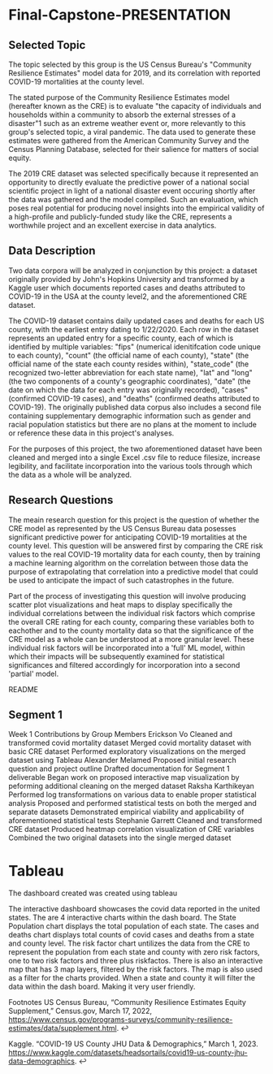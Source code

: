 # Final-Capstone-PRESENTATION
## Selected Topic
The topic selected by this group is the US Census Bureau's "Community Resilience Estimates" model data for 2019, and its correlation with reported COVID-19 mortalities at the county level.

The stated purpose of the Community Resilience Estimates model (hereafter known as the CRE) is to evaluate "the capacity of individuals and households within a community to absorb the external stresses of a disaster"1 such as an extreme weather event or, more relevantly to this group's selected topic, a viral pandemic. The data used to generate these estimates were gathered from the American Community Survey and the Census Planning Database, selected for their salience for matters of social equity.

The 2019 CRE dataset was selected specifically because it represented an opportunity to directly evaluate the predictive power of a national social scientific project in light of a national disaster event occuring shortly after the data was gathered and the model compiled. Such an evaluation, which poses real potential for producing novel insights into the empirical validity of a high-profile and publicly-funded study like the CRE, represents a worthwhile project and an excellent exercise in data analytics.

## Data Description
Two data corpora will be analyzed in conjunction by this project: a dataset originally provided by John's Hopkins University and transformed by a Kaggle user which documents reported cases and deaths attributed to COVID-19 in the USA at the county level2, and the aforementioned CRE dataset.

The COVID-19 dataset contains daily updated cases and deaths for each US county, with the earliest entry dating to 1/22/2020. Each row in the dataset represents an updated entry for a specific county, each of which is identified by multiple variables: "fips" (numerical idenitifcation code unique to each county), "count" (the official name of each county), "state" (the official name of the state each county resides within), "state_code" (the recognized two-letter abbreviation for each state name), "lat" and "long" (the two components of a county's geographic coordinates), "date" (the date on which the data for each entry was originally recorded), "cases" (confirmed COVID-19 cases), and "deaths" (confirmed deaths attributed to COVID-19). The originally published data corpus also includes a second file containing supplementary demographic information such as gender and racial population statistics but there are no plans at the moment to include or reference these data in this project's analyses.

For the purposes of this project, the two aforementioned dataset have been cleaned and merged into a single Excel .csv file to reduce filesize, increase legibility, and facilitate incorporation into the various tools through which the data as a whole will be analyzed.

## Research Questions
The meain research question for this project is the question of whether the CRE model as represented by the US Census Bureau data posesses significant predictive power for anticipating COVID-19 mortalities at the county level. This question will be answered first by comparing the CRE risk values to the real COVID-19 mortality data for each county, then by training a machine learning algorithm on the correlation between those data the purpose of extrapolating that correlation into a predictive model that could be used to anticipate the impact of such catastrophes in the future.

Part of the process of investigating this question will involve producing scatter plot visualizations and heat maps to display specifically the individual correlations between the individual risk factors which comprise the overall CRE rating for each county, comparing these variables both to eachother and to the county mortality data so that the significance of the CRE model as a whole can be understood at a more granular level. These individual risk factors will be incorporated into a 'full' ML model, within which their impacts will be subsequently examined for statistical significances and filtered accordingly for incorporation into a second 'partial' model.

README
## Segment 1
Week 1 Contributions by Group Members
Erickson Vo
Cleaned and transformed covid mortality dataset
Merged covid mortality dataset with basic CRE dataset
Performed exploratory visualizations on the merged dataset using Tableau
Alexander Melamed
Proposed initial research question and project outline
Drafted documentation for Segment 1 deliverable
Began work on proposed interactive map visualization by peforming additional cleaning on the merged dataset
Raksha Karthikeyan
Performed log transformations on various data to enable proper statistical analysis
Proposed and performed statistical tests on both the merged and separate datasets
Demonstrated empirical viability and applicability of aforementioned statistical tests
Stephanie Garrett
Cleaned and transformed CRE dataset
Produced heatmap correlation visualization of CRE variables
Combined the two original datasets into the single merged dataset

# Tableau
The dashboard created was created using tableau

The interactive dashboard showcases the covid data reported in the united states. The are 4 interactive charts within the dash board. The State Population chart displays the total population of each state. The cases and deaths chart displays total counts of covid cases and deaths from a state and county level. The risk factor chart untilizes the data from the CRE to represent the population from each state and county with zero risk factors, one to two risk factors and three plus riskfactos.
There is also an interactive map that has 3 map layers, filtered by the risk factors. The map is also used as a filter for the charts provided. When a state and county it will filter the data within the dash board. Making it very user friendly. 

Footnotes
US Census Bureau, “Community Resilience Estimates Equity Supplement,” Census.gov, March 17, 2022, https://www.census.gov/programs-surveys/community-resilience-estimates/data/supplement.html. ↩

Kaggle. “COVID-19 US County JHU Data & Demographics,” March 1, 2023. https://www.kaggle.com/datasets/headsortails/covid19-us-county-jhu-data-demographics. ↩
